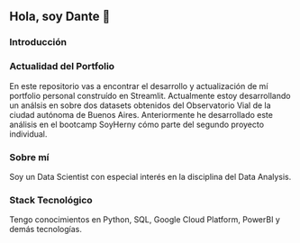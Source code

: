 ## Hola, soy Dante 👋

### Introducción


### Actualidad del Portfolio
En este repositorio vas a encontrar el desarrollo y actualización de mí portfolio personal construído en Streamlit. Actualmente estoy desarrollando un análsis en sobre dos datasets obtenidos del Observatorio Vial de la ciudad autónoma de Buenos Aires. Anteriormente he desarrollado este análisis en el bootcamp SoyHerny cómo parte del segundo proyecto individual.


### Sobre mí
Soy un Data Scientist con especial interés en la disciplina del Data Analysis.

### Stack Tecnológico
Tengo conocimientos en Python, SQL, Google Cloud Platform, PowerBI y demás tecnologías.